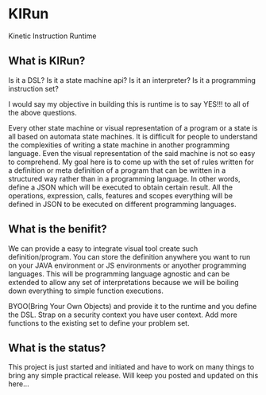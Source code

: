 # KIRun
Kinetic Instruction Runtime

## What is KIRun?

Is it a DSL?
Is it a state machine api?
Is it an interpreter?
Is it a programming instruction set?

I would say my objective in building this is runtime is to say YES!!! to all of the above questions.

Every other state machine or visual representation of a program or a state is all based on automata state machines. It is difficult for people to understand the complexities of writing a state machine in another programming language. Even the visual representation of the said machine is not so easy to comprehend. My goal here is to come up with the set of rules written for a definition or meta definition of a program that can be written in a structured way rather than in a programming language. In other words, define a JSON which will be executed to obtain certain result. All the operations, expression, calls, features and scopes everything will be defined in JSON to be executed on different programming languages.

## What is the benifit?

We can provide a easy to integrate visual tool create such definition/program. You can store the definition anywhere you want to run on your JAVA environment or JS environments or anyother programming languages. This will be programming language agnostic and can be extended to allow any set of interpretations because we will be boiling down everything to simple function executions.

BYOO(Bring Your Own Objects) and provide it to the runtime and you define the DSL. Strap on a security context you have user context. Add more functions to the existing set to define your problem set.

## What is the status?

This project is just started and initiated and have to work on many things to bring any simple practical release. Will keep you posted and updated on this here...
